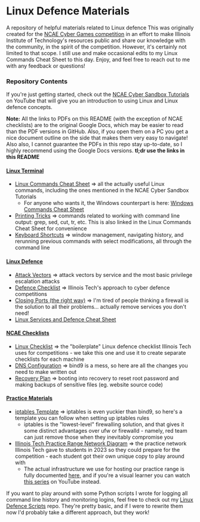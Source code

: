 # Linux Defence Materials
A repository of helpful materials related to Linux defence
This was originally created for the [NCAE Cyber Games competition](https://www.ncaecybergames.org) in an effort to make Illinois Institute of Technology's resources public and share our knowledge with the community, in the spirit of the competition. However, it's certainly not limited to that scope. I still use and make occasional edits to my Linux Commands Cheat Sheet to this day. Enjoy, and feel free to reach out to me with any feedback or questions!

### Repository Contents
If you're just getting started, check out the [NCAE Cyber Sandbox Tutorials](https://www.youtube.com/playlist?list=PLqux0fXsj7x3WYm6ZWuJnGC1rXQZ1018M) on YouTube that will give you an introduction to using Linux and Linux defence concepts.

**Note:** All the links to PDFs on this README (with the exception of NCAE checklists) are to the original Google Docs, which may be easier to read than the PDF versions in GitHub. Also, if you open them on a PC you get a nice document outline on the side that makes them very easy to navigate! Also also, I cannot guarantee the PDFs in this repo stay up-to-date, so I highly recommend using the Google Docs versions. **tl;dr use the links in this README**
#### [Linux Terminal](Linux%20Terminal/)
- [Linux Commands Cheat Sheet](https://docs.google.com/document/d/1vJxoHrjW607NJDLC1Zln1llrEIqrS6Ea3j9ihJTdblg/) ⇒ all the actually useful Linux commands, including the ones mentioned in the NCAE Cyber Sandbox Tutorials
  - For anyone who wants it, the Windows counterpart is here: [Windows Commands Cheat Sheet](https://docs.google.com/document/d/1CGgADAOZQuMXAyzXVeXRNhQ_PPBYliMXCy-4RNE0UMw/)
- [Printing Tricks](Linux%20Terminal/Printing%20Tricks.md) ⇒ commands related to working with command line output: grep, sed, cut, tr, etc. This is also linked in the Linux Commands Cheat Sheet for convenience
- [Keyboard Shortcuts](Linux%20Terminal/Keyboard%20Shortcuts.md) ⇒ window management, navigating history, and rerunning previous commands with select modifications, all through the command line
#### [Linux Defence](Defence/)
- [Attack Vectors](Defence/Attack%20Vectors.md) ⇒ attack vectors by service and the most basic privilege escalation attacks
- [Defence Checklist](Defence/Defence%20Checklist.md) ⇒ Illinois Tech's approach to cyber defence competitions
- [Closing Ports (the right way)](Defence/Port%20Closing%20Flowchart.png) ⇒ I'm tired of people thinking a firewall is the solution to all their problems... actually remove services you don't need!
- [Linux Services and Defence Cheat Sheet](https://docs.google.com/document/d/1DikLS0jAhuflCj3bOlbh5ZIJE6Ou4WkyIxMN0t2ZqU0/)
#### [NCAE Checklists](NCAE%20Checklists/)
- [Linux Checklist](NCAE%20Checklists/Linux%20Checklist.pdf) ⇒ the "boilerplate" Linux defence checklist Illinois Tech uses for competitions - we take this one and use it to create separate checklists for each machine
- [DNS Configuration](NCAE%20Checklists/DNS%20Configuration.pdf) ⇒ bind9 is a mess, so here are all the changes you need to make written out
- [Recovery Plan](NCAE%20Checklists/Recovery%20Plan.pdf) ⇒ booting into recovery to reset root password and making backups of sensitive files (eg. website source code)
#### [Practice Materials](Practice%20Materials/)
- [iptables Template](Practice%20Materials/iptables-template.sh) ⇒ iptables is even yuckier than bind9, so here's a template you can follow when setting up iptables rules
  - iptables is the "lowest-level" firewalling solution, and that gives it some distinct advantages over ufw or firewalld - namely, red team can just remove those when they inevitably compromise you
- [Illinois Tech Practice Range Network Diagram](Practice%20Materials/practice.jpg) ⇒ the practice network Illinois Tech gave to students in 2023 so they could prepare for the competition - each student got their own unique copy to play around with
  - The actual infrastructure we use for hosting our practice range is fully documented [here](https://github.com/RedefiningReality/Proxmox-Remote-Management/blob/main/Web.md), and if you're a visual learner you can watch [this series](https://youtube.com/playlist?list=PLSpsCUl2cY8at6Dr0c28G6-yC1exBnqrR) on YouTube instead.

If you want to play around with some Python scripts I wrote for logging all command line history and monitoring logins, feel free to check out my [Linux Defence Scripts](https://github.com/RedefiningReality/Linux-Defence-Scripts) repo. They're pretty basic, and if I were to rewrite them now I'd probably take a different approach, but they work!
